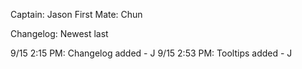 Captain: Jason
First Mate: Chun

Changelog: Newest last

9/15 2:15 PM: Changelog added - J
9/15 2:53 PM: Tooltips added - J